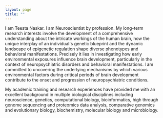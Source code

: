 ```yaml
---
layout: page
title: ""
---
```

I am Teesta Naskar. I am Neuroscientist by profession. My long-term research interests involve the development of a comprehensive understanding about the intricate workings of the human brain, how the unique interplay of an individual's genetic blueprint and the dynamic landscape of epigenetic regulation shape diverse phenotypes and behavioral manifestations. Precisely it lies in investigating how early environmental exposures influence brain development, particularly in the context of neuropsychiatric disorders and behavioral manifestations. I am committed to uncovering the underlying mechanisms by which various environmental factors during critical periods of brain development contribute to the onset and progression of neuropsychiatric conditions.

My academic training and research experiences have provided me with an excellent background in multiple biological disciplines including neuroscience, genetics, computational biology, bioinformatics, high through genome sequencing and proteomics data analysis, comparative genomics and evolutionary biology, biochemistry, molecular biology and microbiology. 

